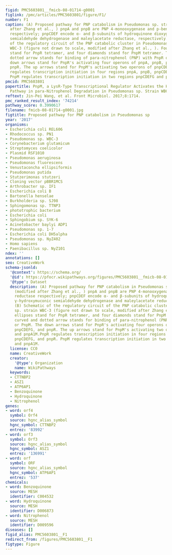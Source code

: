 ```yaml
---
figid: PMC5603801__fmicb-08-01714-g0001
figlink: /pmc/articles/PMC5603801/figure/F1/
number: F1
caption: (A) Proposed pathway for PNP catabolism in Pseudomonas sp. strain WBC-3 (modified
  after Zhang et al., ) pnpA and pnpB are PNP 4-monooxygenase and p-benzoquinone reductase
  respectively; pnpCDEF encode α- and β-subunits of hydroquinone dioxygenase, γ-hydroxymuconic
  semialdehyde dehydrogenase and maleylacetate reductase, respectively. (B) Schematic
  of the regulatory circuit of the PNP catabolic cluster in Pseudomonas sp. strain
  WBC-3 (figure not drawn to scale, modified after Zhang et al., ). Four ellipses
  stand for PnpR tetramer, and four diamonds stand for PnpM tetramer. The curved and
  dotted arrow stands for binding of para-nitrophenol (PNP) with PnpR or PnpM. The
  down arrows stand for PnpR's activating four operons of pnpA, pnpB, pnpCDEFG, and
  pnpR. The up arrows stand for PnpM's activating two operons of pnpCDEFG and pnpA1M.PnpR
  regulates transcription initiation in four regions pnpA, pnpB, pnpCDEFG, and pnpR.
  PnpM regulates transcription initiation in two regions pnpCDEFG and pnpA1M.
pmcid: PMC5603801
papertitle: PnpM, a LysR-Type Transcriptional Regulator Activates the Hydroquinone
  Pathway in para-Nitrophenol Degradation in Pseudomonas sp. Strain WBC-3.
reftext: Jin-Pei Wang, et al. Front Microbiol. 2017;8:1714.
pmc_ranked_result_index: '74214'
pathway_score: 0.3990617
filename: fmicb-08-01714-g0001.jpg
figtitle: Proposed pathway for PNP catabolism in Pseudomonas sp
year: '2017'
organisms:
- Escherichia coli REL606
- Rhodococcus sp. PN1
- Pseudomonas sp. WBC-3
- Corynebacterium glutamicum
- Streptomyces coelicolor
- Plasmid RSF1010
- Pseudomonas aeruginosa
- Pseudomonas fluorescens
- Venustaconcha ellipsiformis
- Pseudomonas putida
- Stutzerimonas stutzeri
- Cloning vector pBBR1MCS
- Arthrobacter sp. IF1
- Escherichia coli B
- Bartonella henselae
- Burkholderia sp. SJ98
- Sphingomonas sp. TTNP3
- phototrophic bacterium
- Escherichia coli
- Sphingobium sp. SYK-6
- Acinetobacter baylyi ADP1
- Pseudomonas sp. 1-7
- Escherichia coli DH5alpha
- Pseudomonas sp. NyZ402
- Homo sapiens
- Paenibacillus sp. NyZ101
ndex: ''
annotations: []
seo: CreativeWork
schema-jsonld:
  '@context': https://schema.org/
  '@id': https://pfocr.wikipathways.org/figures/PMC5603801__fmicb-08-01714-g0001.html
  '@type': Dataset
  description: (A) Proposed pathway for PNP catabolism in Pseudomonas sp. strain WBC-3
    (modified after Zhang et al., ) pnpA and pnpB are PNP 4-monooxygenase and p-benzoquinone
    reductase respectively; pnpCDEF encode α- and β-subunits of hydroquinone dioxygenase,
    γ-hydroxymuconic semialdehyde dehydrogenase and maleylacetate reductase, respectively.
    (B) Schematic of the regulatory circuit of the PNP catabolic cluster in Pseudomonas
    sp. strain WBC-3 (figure not drawn to scale, modified after Zhang et al., ). Four
    ellipses stand for PnpR tetramer, and four diamonds stand for PnpM tetramer. The
    curved and dotted arrow stands for binding of para-nitrophenol (PNP) with PnpR
    or PnpM. The down arrows stand for PnpR's activating four operons of pnpA, pnpB,
    pnpCDEFG, and pnpR. The up arrows stand for PnpM's activating two operons of pnpCDEFG
    and pnpA1M.PnpR regulates transcription initiation in four regions pnpA, pnpB,
    pnpCDEFG, and pnpR. PnpM regulates transcription initiation in two regions pnpCDEFG
    and pnpA1M.
  license: CC0
  name: CreativeWork
  creator:
    '@type': Organization
    name: WikiPathways
  keywords:
  - CTTNBP2
  - ASZ1
  - ATP6AP1
  - Benzoquinone
  - Hydroquinone
  - Nitrophenol
genes:
- word: orf4
  symbol: Orf4
  source: hgnc_alias_symbol
  hgnc_symbol: CTTNBP2
  entrez: '83992'
- word: orf3
  symbol: Orf3
  source: hgnc_alias_symbol
  hgnc_symbol: ASZ1
  entrez: '136991'
- word: orf
  symbol: ORF
  source: hgnc_alias_symbol
  hgnc_symbol: ATP6AP1
  entrez: '537'
chemicals:
- word: Benzoquinone
  source: MESH
  identifier: C004532
- word: Hydroquinone
  source: MESH
  identifier: D006873
- word: Nitrophenol
  source: MESH
  identifier: D009596
diseases: []
figid_alias: PMC5603801__F1
redirect_from: /figures/PMC5603801__F1
figtype: Figure
---
```


